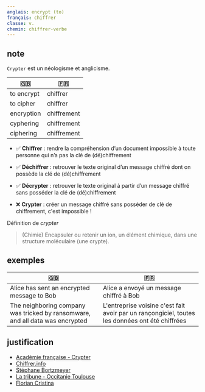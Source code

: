 ```yaml
---
anglais: encrypt (to)
français: chiffrer
classe: v.
chemin: chiffrer-verbe
---
```

## note

`Crypter` est un néologisme et anglicisme.

🇬🇧 | 🇫🇷
---|---
to encrypt|chiffrer
to cipher|chiffrer
encryption|chiffrement
cyphering|chiffrement
ciphering|chiffrement

- ✅ **Chiffrer** : rendre la compréhension d’un document impossible à toute personne qui n’a pas la clé de (dé)chiffrement
- ✅ **Déchiffrer** : retrouver le texte original d’un message chiffré dont on possède la clé de (dé)chiffrement

- ✅ **Décrypter** : retrouver le texte original à partir d’un message chiffré sans posséder la clé de (dé)chiffrement
- ❌ **Crypter** : créer un message chiffré sans posséder de clé de chiffrement, c'est impossible !

Définition de _crypter_

> (Chimie) Encapsuler ou retenir un ion, un élément chimique, dans une structure moléculaire (une crypte).

## exemples

🇬🇧 | 🇫🇷
---|---
Alice has sent an encrypted message to Bob|Alice a envoyé un message chiffré à Bob
The neighboring company was tricked by ransomware, and all data was encrypted|L'entreprise voisine c'est fait avoir par un rançongiciel, toutes les données ont été chiffrées

## justification

- [Académie française - Crypter](https://www.academie-francaise.fr/crypter)
- [Chiffrer.info](https://chiffrer.info/)
- [Stéphane Bortzmeyer](https://www.bortzmeyer.org/cryptage-n-existe-pas.html)
- [La tribune - Occitanie Toulouse](https://toulouse.latribune.fr/idees/2015-02-17/pourquoi-ne-doit-on-pas-parler-de-cryptage-en-informatique.html)
- [Florian Cristina](https://www.artiflo.net/2009/05/ne-me-parlez-plus-de-cryptage/)
